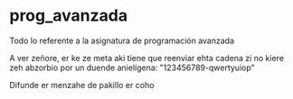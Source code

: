 # prog_avanzada
Todo lo referente a la asignatura de programación avanzada

A ver zeñore, er ke ze meta aki tiene que reenviar ehta cadena zi no kiere zeh abzorbio por un duende anielígena: "123456789-qwertyuiop"

Difunde er menzahe de pakillo er coho
